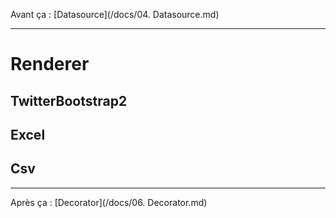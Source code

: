 Avant ça : [Datasource](/docs/04. Datasource.md)

---

# Renderer

## TwitterBootstrap2

## Excel

## Csv

---

Après ça : [Decorator](/docs/06. Decorator.md)